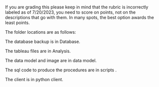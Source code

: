 If you are grading this please keep in mind that the rubric is incorrectly labeled as of 7/20/2023, you need to score on points, not on the descriptions that go with them. In many spots, the best option awards the least points.

The folder locations are as follows:

The database backup is in Database.

The tableau files are in Analysis.

The data model and image are in data model.

The sql code to produce the procedures are in  scripts .

The client is in  python client.
